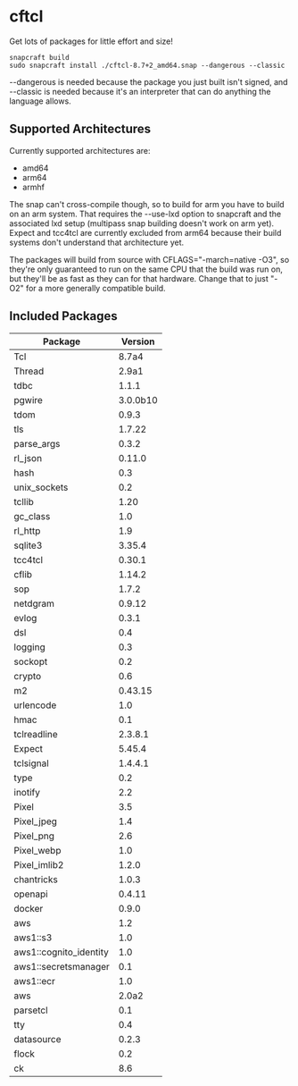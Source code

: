 # cftcl

Get lots of packages for little effort and size!

~~~
snapcraft build
sudo snapcraft install ./cftcl-8.7+2_amd64.snap --dangerous --classic
~~~

--dangerous is needed because the package you just built isn't signed, and --classic is needed because it's an interpreter that can do anything the language allows.

## Supported Architectures
Currently supported architectures are:
- amd64
- arm64
- armhf

The snap can't cross-compile though, so to build for arm you have to build on an arm system.  That requires the --use-lxd option to snapcraft
and the associated lxd setup (multipass snap building doesn't work on arm yet).  Expect and tcc4tcl are currently excluded from arm64 because their
build systems don't understand that architecture yet.

The packages will build from source with CFLAGS="-march=native -O3", so they're only guaranteed to run on the same CPU that the build was run on,
but they'll be as fast as they can for that hardware.  Change that to just "-O2" for a more generally compatible build.

## Included Packages

| Package | Version |
| --- | --- |
| Tcl | 8.7a4 |
| Thread | 2.9a1 |
| tdbc | 1.1.1 |
| pgwire | 3.0.0b10 |
| tdom | 0.9.3 |
| tls | 1.7.22 |
| parse_args | 0.3.2 |
| rl_json | 0.11.0 |
| hash | 0.3 |
| unix_sockets | 0.2 |
| tcllib | 1.20 |
| gc_class | 1.0 |
| rl_http | 1.9 |
| sqlite3 | 3.35.4 |
| tcc4tcl | 0.30.1 |
| cflib | 1.14.2 |
| sop | 1.7.2 |
| netdgram | 0.9.12 |
| evlog | 0.3.1 |
| dsl | 0.4 |
| logging | 0.3 |
| sockopt | 0.2 |
| crypto | 0.6 |
| m2 | 0.43.15 |
| urlencode | 1.0 |
| hmac | 0.1 |
| tclreadline | 2.3.8.1 |
| Expect | 5.45.4 |
| tclsignal | 1.4.4.1 |
| type | 0.2 |
| inotify | 2.2 |
| Pixel | 3.5 |
| Pixel_jpeg | 1.4 |
| Pixel_png | 2.6 |
| Pixel_webp | 1.0 |
| Pixel_imlib2 | 1.2.0 |
| chantricks | 1.0.3 |
| openapi | 0.4.11 |
| docker | 0.9.0 |
| aws | 1.2 |
| aws1::s3 | 1.0 |
| aws1::cognito_identity | 1.0 |
| aws1::secretsmanager | 0.1 |
| aws1::ecr | 1.0 |
| aws | 2.0a2 |
| parsetcl | 0.1 |
| tty | 0.4 |
| datasource | 0.2.3 |
| flock | 0.2 |
| ck | 8.6 |


